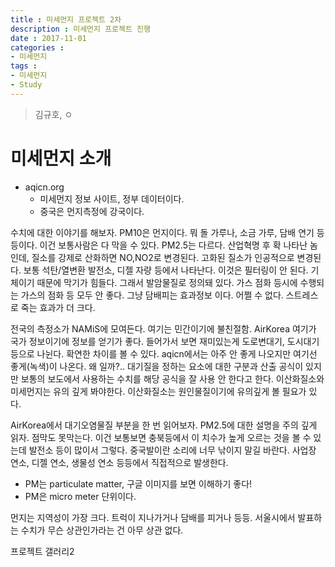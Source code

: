 ```yaml
---
title : 미세먼지 프로젝트 2차
description : 미세먼지 프로젝트 진행
date : 2017-11-01
categories :
- 미세먼지
tags :
- 미세먼지
- Study
---
```


> 김규호, ㅇ

# 미세먼지 소개

- aqicn.org
   - 미세먼지 정보 사이트, 정부 데이터이다.
   - 중국은 먼지측정에 강국이다.

수치에 대한 이야기를 해보자. PM10은 먼지이다. 뭐 돌 가루나, 소금 가루, 담배 연기 등등이다. 이건 보통사람은 다 막을 수 있다. PM2.5는 다르다. 산업혁명 후 확 나타난 놈인데, 질소를 강제로 산화하면 NO,NO2로 변경된다. 고화된 질소가 인공적으로 변경된다. 보통 석탄/열변환 발전소, 디젤 자량 등에서 나타난다. 이것은 필터링이 안 된다. 기체이기 때문에 막기가 힘들다. 그래서 발암물질로 정의돼 있다. 가스 점화 등시에 수행되는 가스의 점화 등 모두 안 좋다. 그냥 담배피는 효과정보 이다. 어쩔 수 없다. 스트레스로 죽는 효과가 더 크다.

전국의 측정소가 NAMiS에 모여든다. 여기는 민간이기에 불친절함. AirKorea 여기가 국가 정보이기에 정보를 얻기가 좋다. 들어가서 보면 재미있는게 도로변대기, 도시대기 등으로 나뉜다. 확연한 차이를 볼 수 있다. aqicn에서는 아주 안 좋게 나오지만 여기선 좋게(녹색)이 나온다. 왜 일까?..
대기질을 정하는 요소에 대한 구분과 산출 공식이 있지만 보통의 보도에서 사용하는 수치를 해당 공식을 잘 사용 안 한다고 한다. 이산화질소와 미세먼지는 유의 깊게 봐야한다. 이산화질소는 원인물질이기에 유의깊게 볼 필요가 있다. 

AirKorea에서 대기오염물질 부분을 한 번 읽어보자. PM2.5에 대한 설명을 주의 깊게 읽자. 점막도 못막는다. 이건 보통보면 충북등에서 이 치수가 높게 오르는 것을 볼 수 있는데 발전소 등이 많이서 그렇다. 중국발이란 소리에 너무 낚이지 말길 바란다. 사업장 연소, 디젤 연소, 생물성 연소 등등에서 직접적으로 발생한다.
- PM는 particulate matter, 구글 이미지를 보면 이해하기 좋다!
- PM은 micro meter 단위이다.

먼지는 지역성이 가장 크다. 트럭이 지나가거나 담배를 피거나 등등. 서울시에서 발표하는 수치가 무슨 상관인가라는 건 아무 상관 없다.


프로젝트 갤러리2
